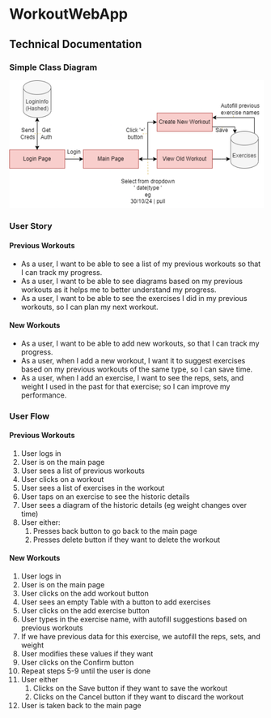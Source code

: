 # WorkoutWebApp

## Technical Documentation

### Simple Class Diagram

![Class Diagram](./docs/images/WorkOuts.drawio.png)

### User Story

#### Previous Workouts

- As a user, I want to be able to see a list of my previous workouts so that I can track my progress.
- As a user, I want to be able to see diagrams based on my previous workouts as it helps me to better understand my progress.
- As a user, I want to be able to see the exercises I did in my previous workouts, so I can plan my next workout.

#### New Workouts

- As a user, I want to be able to add new workouts, so that I can track my progress.
- As a user, when I add a new workout, I want it to suggest exercises based on my previous workouts of the same type, so I can save time.
- As a user, when I add an exercise, I want to see the reps, sets, and weight I used in the past for that exercise; so I can improve my performance.

### User Flow

#### Previous Workouts

1. User logs in
2. User is on the main page
3. User sees a list of previous workouts
4. User clicks on a workout
5. User sees a list of exercises in the workout
6. User taps on an exercise to see the historic details
7. User sees a diagram of the historic details (eg weight changes over time)
8. User either:
   1. Presses back button to go back to the main page
   2. Presses delete button if they want to delete the workout

#### New Workouts

1. User logs in
2. User is on the main page
3. User clicks on the add workout button
4. User sees an empty Table with a button to add exercises
5. User clicks on the add exercise button
6. User types in the exercise name, with autofill suggestions based on previous workouts
7. If we have previous data for this exercise, we autofill the reps, sets, and weight
8. User modifies these values if they want
9. User clicks on the Confirm button
10. Repeat steps 5-9 until the user is done
11. User either 
    1.  Clicks on the Save button if they want to save the workout
    2.  Clicks on the Cancel button if they want to discard the workout
12. User is taken back to the main page